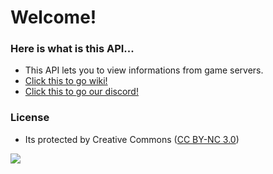 # Welcome!
### Here is what is this API...
- This API lets you to view informations from game servers.
- [Click this to go wiki!](https://github.com/lyertia/api.lyertia.wtf/wiki)
- [Click this to go our discord!](https://discord.gg/mv9Tbky42T)

### License
 - Its protected by Creative Commons ([CC BY-NC 3.0](https://creativecommons.org/licenses/by-nc/3.0/))
 
<img src="https://licensebuttons.net/l/by-nc/3.0/88x31.png"></img>

